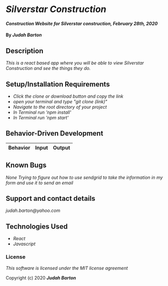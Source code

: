 # _Silverstar Construction_

#### _Construction Website for Silverstar construction, February 28th, 2020_

#### By _**Judah Barton**_

## Description

_This is a react based app where you will be able to view Silverstar Construction and see the things they do._

## Setup/Installation Requirements
* _Click the clone or download button and copy the link_
* _open your terminal and type "git clone (link)"_
* _Navigate to the root directory of your project_
* _In Terminal run 'npm install'_
* _In Terminal run 'npm start'_

## Behavior-Driven Development
|  Behavior | Input  | Output  |
|---|---|---|

## Known Bugs

_None_
_Trying to figure out how to use sendgrid to take the information in my form and use it to send an email_

## Support and contact details

_judah.barton@yahoo.com_

## Technologies Used

* _React_
* _Javascript_

### License

*This software is licensed under the MIT license agreement*

Copyright (c) 2020 **_Judah Barton_**
